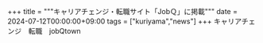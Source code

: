 +++
title = """キャリアチェンジ・転職サイト「JobＱ」に掲載"""
date = 2024-07-12T00:00:00+09:00
tags = ["kuriyama","news"]
+++
キャリアチェンジ　転職　jobQtown
